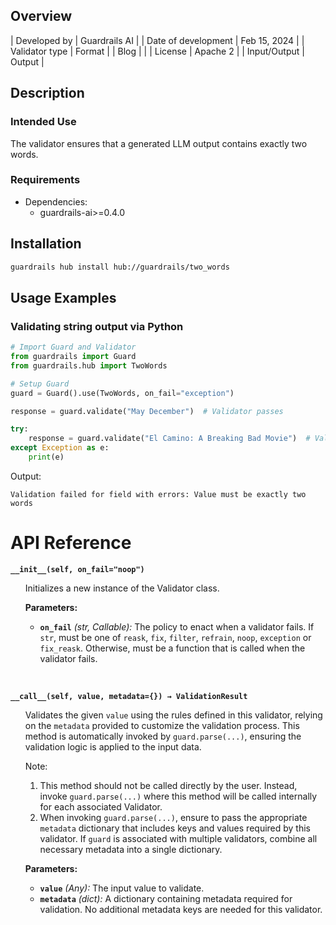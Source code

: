 ## Overview

| Developed by | Guardrails AI |
| Date of development | Feb 15, 2024 |
| Validator type | Format |
| Blog |  |
| License | Apache 2 |
| Input/Output | Output |

## Description

### Intended Use
The validator ensures that a generated LLM output contains exactly two words.

### Requirements 

* Dependencies:
    - guardrails-ai>=0.4.0

## Installation

```bash
guardrails hub install hub://guardrails/two_words
```

## Usage Examples

### Validating string output via Python

```python
# Import Guard and Validator
from guardrails import Guard
from guardrails.hub import TwoWords

# Setup Guard
guard = Guard().use(TwoWords, on_fail="exception")

response = guard.validate("May December")  # Validator passes

try:
    response = guard.validate("El Camino: A Breaking Bad Movie")  # Validator fails
except Exception as e:
    print(e)
```
Output:
```console
Validation failed for field with errors: Value must be exactly two words
```

# API Reference

**`__init__(self, on_fail="noop")`**
<ul>

Initializes a new instance of the Validator class.

**Parameters:**

- **`on_fail`** *(str, Callable):* The policy to enact when a validator fails. If `str`, must be one of `reask`, `fix`, `filter`, `refrain`, `noop`, `exception` or `fix_reask`. Otherwise, must be a function that is called when the validator fails.

</ul>

<br>

**`__call__(self, value, metadata={}) → ValidationResult`**

<ul>

Validates the given `value` using the rules defined in this validator, relying on the `metadata` provided to customize the validation process. This method is automatically invoked by `guard.parse(...)`, ensuring the validation logic is applied to the input data.

Note:

1. This method should not be called directly by the user. Instead, invoke `guard.parse(...)` where this method will be called internally for each associated Validator.
2. When invoking `guard.parse(...)`, ensure to pass the appropriate `metadata` dictionary that includes keys and values required by this validator. If `guard` is associated with multiple validators, combine all necessary metadata into a single dictionary.

**Parameters:**

- **`value`** *(Any):* The input value to validate.
- **`metadata`** *(dict):* A dictionary containing metadata required for validation. No additional metadata keys are needed for this validator.

</ul>
